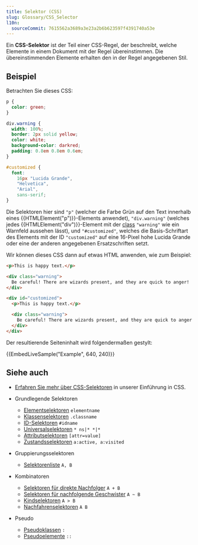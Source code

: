 ```yaml
---
title: Selektor (CSS)
slug: Glossary/CSS_Selector
l10n:
  sourceCommit: 7615562a3689a3e23a2b6b623597f4391740a53e
---
```


Ein **CSS-Selektor** ist der Teil einer CSS-Regel, der beschreibt, welche Elemente in einem Dokument mit der Regel übereinstimmen. Die übereinstimmenden Elemente erhalten den in der Regel angegebenen Stil.

## Beispiel

Betrachten Sie dieses CSS:

```css
p {
  color: green;
}

div.warning {
  width: 100%;
  border: 2px solid yellow;
  color: white;
  background-color: darkred;
  padding: 0.8em 0.8em 0.6em;
}

#customized {
  font:
    16px "Lucida Grande",
    "Helvetica",
    "Arial",
    sans-serif;
}
```

Die Selektoren hier sind `"p"` (welcher die Farbe Grün auf den Text innerhalb eines {{HTMLElement("p")}}-Elements anwendet), `"div.warning"` (welches jedes {{HTMLElement("div")}}-Element mit der [class](/de/docs/Web/HTML/Reference/Global_attributes/class) `"warning"` wie ein Warnfeld aussehen lässt), und `"#customized"`, welches die Basis-Schriftart des Elements mit der ID `"customized"` auf eine 16-Pixel hohe Lucida Grande oder eine der anderen angegebenen Ersatzschriften setzt.

Wir können dieses CSS dann auf etwas HTML anwenden, wie zum Beispiel:

```html
<p>This is happy text.</p>

<div class="warning">
  Be careful! There are wizards present, and they are quick to anger!
</div>

<div id="customized">
  <p>This is happy text.</p>

  <div class="warning">
    Be careful! There are wizards present, and they are quick to anger!
  </div>
</div>
```

Der resultierende Seiteninhalt wird folgendermaßen gestylt:

{{EmbedLiveSample("Example", 640, 240)}}

## Siehe auch

- [Erfahren Sie mehr über CSS-Selektoren](/de/docs/Learn_web_development/Core/Styling_basics/Basic_selectors) in unserer Einführung in CSS.
- Grundlegende Selektoren
  - [Elementselektoren](/de/docs/Web/CSS/Type_selectors) `elementname`
  - [Klassenselektoren](/de/docs/Web/CSS/Class_selectors) `.classname`
  - [ID-Selektoren](/de/docs/Web/CSS/ID_selectors) `#idname`
  - [Universalselektoren](/de/docs/Web/CSS/Universal_selectors) `* ns|* *|*`
  - [Attributselektoren](/de/docs/Web/CSS/Attribute_selectors) `[attr=value]`
  - [Zustandsselektoren](/de/docs/Web/CSS/Pseudo-classes) `a:active, a:visited`

- Gruppierungsselektoren
  - [Selektorenliste](/de/docs/Web/CSS/Selector_list) `A, B`

- Kombinatoren
  - [Selektoren für direkte Nachfolger](/de/docs/Web/CSS/Next-sibling_combinator) `A + B`
  - [Selektoren für nachfolgende Geschwister](/de/docs/Web/CSS/Subsequent-sibling_combinator) `A ~ B`
  - [Kindselektoren](/de/docs/Web/CSS/Child_combinator) `A > B`
  - [Nachfahrenselektoren](/de/docs/Web/CSS/Descendant_combinator) `A B`

- Pseudo
  - [Pseudoklassen](/de/docs/Web/CSS/Pseudo-classes) `:`
  - [Pseudoelemente](/de/docs/Web/CSS/Pseudo-elements) `::`
